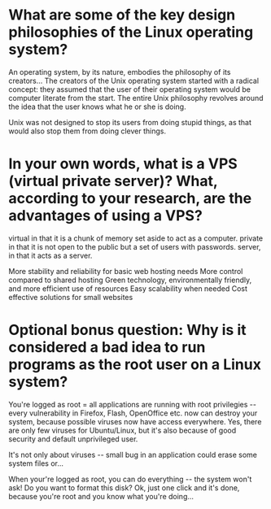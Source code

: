 # What are some of the key design philosophies of the Linux operating system?

An operating system, by its nature, embodies the philosophy of its creators... The creators of the Unix operating system started with a radical concept: they assumed that the user of their operating system would be computer literate from the start. The entire Unix philosophy revolves around the idea that the user knows what he or she is doing.

Unix was not designed to stop its users from doing stupid things, as that would also stop them from doing clever things.

# In your own words, what is a VPS (virtual private server)? What, according to your research, are the advantages of using a VPS?

virtual in that it is a chunk of memory set aside to act as a computer. private in that it is not open to the public but a set of users with passwords.
server, in that it acts as a server.

More stability and reliability for basic web hosting needs
More control compared to shared hosting
Green technology, environmentally friendly, and more efficient use of resources
Easy scalability when needed
Cost effective solutions for small websites

# Optional bonus question: Why is it considered a bad idea to run programs as the root user on a Linux system?

You're logged as root = all applications are running with root privilegies -- every vulnerability in Firefox, Flash, OpenOffice etc. now can destroy your system, because possible viruses now have access everywhere. Yes, there are only few viruses for Ubuntu/Linux, but it's also because of good security and default unprivileged user.

It's not only about viruses -- small bug in an application could erase some system files or...

When your're logged as root, you can do everything -- the system won't ask! Do you want to format this disk? Ok, just one click and it's done, because you're root and you know what you're doing...
